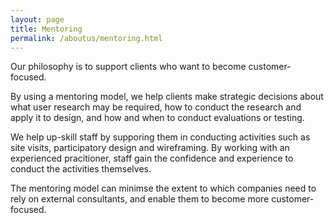 ```yaml
---
layout: page
title: Mentoring
permalink: /aboutus/mentoring.html
---
```


Our philosophy is to support clients who want to become customer-focused.

By using a mentoring model, we help clients make strategic decisions about what user research may be required, how to conduct the research and apply it to design, and how and when to conduct evaluations or testing.

We help up-skill staff by supporing them in conducting activities such as site visits, participatory design and wireframing. By working with an experienced pracitioner, staff gain the confidence and experience to conduct the activities themselves.

The mentoring model can minimse the extent to which companies need to rely on external consultants, and enable them to become more customer-focused.